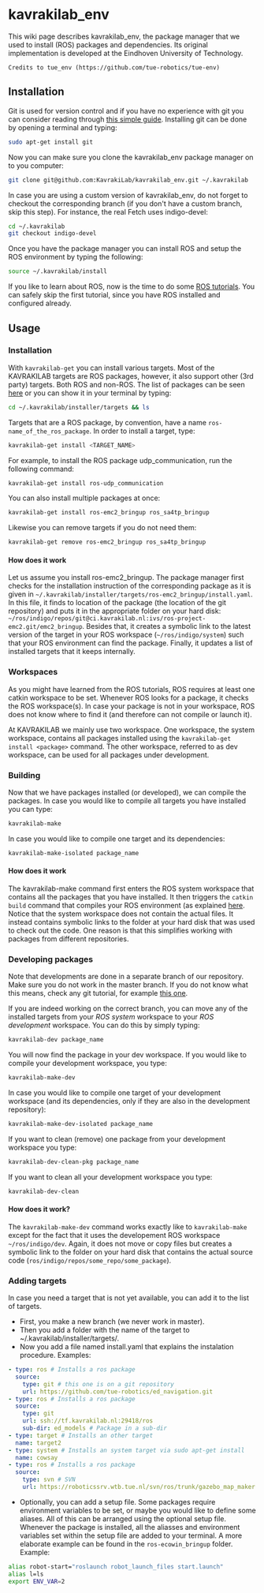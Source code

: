 # kavrakilab_env
This wiki page describes kavrakilab_env, the package manager that we used to install (ROS) packages and dependencies. Its original implementation
is developed at the Eindhoven University of Technology.

    Credits to tue_env (https://github.com/tue-robotics/tue-env)

## Installation

Git is used for version control and if you have no experience with git you can consider reading
through [this simple guide](http://rogerdudler.github.io/git-guide/). Installing git can be done by
opening a terminal and typing:
```bash
sudo apt-get install git
```

Now you can make sure you clone the kavrakilab_env package manager on to you computer:
```bash
git clone git@github.com:KavrakiLab/kavrakilab_env.git ~/.kavrakilab
```
In case you are using a custom version of kavrakilab_env, do not forget to checkout the corresponding branch (if you don't have a custom branch, skip this step). For instance, the real Fetch uses indigo-devel:
```bash
cd ~/.kavrakilab
git checkout indigo-devel
```
Once you have the package manager you can install ROS and setup the ROS environment by typing the following:
```bash
source ~/.kavrakilab/install
```
If you like to learn about ROS, now is the time to do some [ROS tutorials](http://wiki.ros.org/ROS/Tutorials). 
You can safely skip the first tutorial, since you have ROS installed and configured already.

## Usage

### Installation

With `kavrakilab-get` you can install various targets. Most of the KAVRAKILAB targets are ROS packages, however, it also
support other (3rd party) targets. Both ROS and non-ROS. The list of packages can be seen [here](installer/targets)
or you can show it in your terminal by typing:
```bash
cd ~/.kavrakilab/installer/targets && ls
```

Targets that are a ROS package, by convention, have a name `ros-name_of_the_ros_package`. In order to install a target,
type:
```bash
kavrakilab-get install <TARGET_NAME>
```
For example, to install the ROS package udp_communication, run the following command:
```bash
kavrakilab-get install ros-udp_communication
```
You can also install multiple packages at once:
```bash
kavrakilab-get install ros-emc2_bringup ros_sa4tp_bringup
```
Likewise you can remove targets if you do not need them:
```bash
kavrakilab-get remove ros-emc2_bringup ros_sa4tp_bringup
```

#### How does it work
Let us assume you install ros-emc2_bringup. The package manager first checks for the installation instruction of the corresponding package
as it is given in  `~/.kavrakilab/installer/targets/ros-emc2_bringup/install.yaml`. In this file, it finds to location of the
package (the location of the git repository) and puts it in the appropriate folder on your hard disk: 
`~/ros/indigo/repos/git@ci.kavrakilab.nl:ivs/ros-project-emc2.git/emc2_bringup`. Besides that, it creates a symbolic
link to the latest version of the target in your ROS workspace (`~/ros/indigo/system`) such that your ROS environment
can find the package. Finally, it updates a list of installed targets that it keeps internally.

### Workspaces
As you might have learned from the ROS tutorials, ROS requires at least one catkin workspace to be set. Whenever ROS looks for a package, it checks 
the ROS workspace(s). In case your package is not in your workspace, ROS does not know where to find it (and therefore can not compile or launch it).

At KAVRAKILAB we mainly use two workspace. One workspace, the system workspace, contains all packages installed using the `kavrakilab-get install <package>` command.
The other workspace, referred to as dev workspace, can be used for all packages under development.

### Building
Now that we have packages installed (or developed), we can compile the packages. In case you would like to compile all targets you have installed you can type:
```bash
kavrakilab-make
```

In case you would like to compile one target and its dependencies:
```bash
kavrakilab-make-isolated package_name
```

#### How does it work
The kavrakilab-make command first enters the ROS system workspace that contains all the packages that you have installed. It then
triggers the `catkin build` command that compiles your ROS environment (as explained [here](http://catkin-tools.readthedocs.io/en/latest/verbs/catkin_build.html).
Notice that the system workspace does not contain the actual files. It instead contains symbolic links to the folder at your hard disk that was used to
check out the code. One reason is that this simplifies working with packages from different repositories.

### Developing packages
Note that developments are done in a separate branch of our repository. Make sure you do not work in the master branch. If
you do not know what this means, check any git tutorial, for example [this one](https://www.atlassian.com/git/tutorials/using-branches).

If you are indeed working on the correct branch, you can move any of the installed targets from
your *ROS system* workspace to your *ROS development* workspace. You can do this by simply
typing:
```bash
kavrakilab-dev package_name
```

You will now find the package in your dev workspace. If you would like to compile your development workspace, you type:
```bash
kavrakilab-make-dev
```

In case you would like to compile one target of your development workspace (and its dependencies, only if they are also in
the development repository):
```bash
kavrakilab-make-dev-isolated package_name
```

If you want to clean (remove) one package from your development workspace you type:
```bash
kavrakilab-dev-clean-pkg package_name
```

If you want to clean all your development workspace you type:
```bash
kavrakilab-dev-clean
```


#### How does it work?
The `kavrakilab-make-dev` command works exactly like to `kavrakilab-make` except for the fact that it uses the developement
ROS workspace `~/ros/indigo/dev`. Again, it does not move or copy files but creates a symbolic link to the folder on your hard disk that contains
the actual source code (`ros/indigo/repos/some_repo/some_package`).

### Adding targets

In case you need a target that is not yet available, you can add it to the list of targets.
- First, you make a new branch (we never work in master).
- Then you add a folder with the name of the target to ~/.kavrakilab/installer/targets/.
- Now you add a file named install.yaml that explains the instalation procedure. Examples:

```yaml
- type: ros # Installs a ros package
  source:
    type: git # this one is on a git repository
    url: https://github.com/tue-robotics/ed_navigation.git
- type: ros # Installs a ros package
  source:
    type: git
    url: ssh://tf.kavrakilab.nl:29418/ros
    sub-dir: ed_models # Package in a sub-dir
- type: target # Installs an other target
  name: target2
- type: system # Installs an system target via sudo apt-get install
  name: cowsay
- type: ros # Installs a ros package
  source:
    type: svn # SVN
    url: https://roboticssrv.wtb.tue.nl/svn/ros/trunk/gazebo_map_maker
```
- Optionally, you can add a setup file. Some packages require environment variables to be set, or maybe you would like to define some aliases. 
All of this can be arranged using the optional setup file. Whenever the package is installed, all the 
aliasses and environment variables set within the setup file are added to your terminal. A more
elaborate example can be found in the `ros-ecowin_bringup` folder. Example:

```bash
alias robot-start="roslaunch robot_launch_files start.launch"
alias l=ls
export ENV_VAR=2
```



